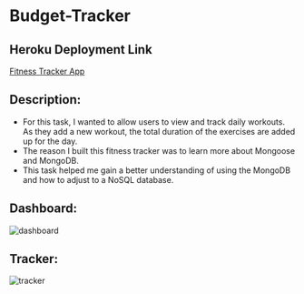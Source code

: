 # Budget-Tracker

## Heroku Deployment Link
  
  [Fitness Tracker App](https://warm-scrubland-57864.herokuapp.com/)

## Description: 
- For this task, I wanted to allow users to view and track daily workouts. As they add a new workout, the total duration of the exercises are added up for the day. 
- The reason I built this fitness tracker was to learn more about Mongoose and MongoDB.  
- This task helped me gain a better understanding of using the MongoDB and how to adjust to a NoSQL database.

## Dashboard:
![dashboard](./img/dashboard.png)

## Tracker:
![tracker](./img/tracker.png)
